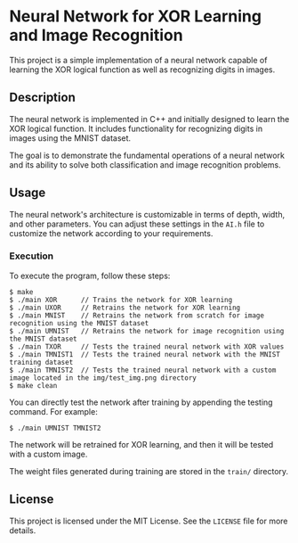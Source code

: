 # Neural Network for XOR Learning and Image Recognition

This project is a simple implementation of a neural network capable of learning the XOR logical function as well as recognizing digits in images.

## Description

The neural network is implemented in C++ and initially designed to learn the XOR logical function. It includes functionality for recognizing digits in images using the MNIST dataset.

The goal is to demonstrate the fundamental operations of a neural network and its ability to solve both classification and image recognition problems.

## Usage

The neural network's architecture is customizable in terms of depth, width, and other parameters. You can adjust these settings in the `AI.h` file to customize the network according to your requirements.

### Execution

To execute the program, follow these steps:

```
$ make
$ ./main XOR      // Trains the network for XOR learning
$ ./main UXOR     // Retrains the network for XOR learning
$ ./main MNIST    // Retrains the network from scratch for image recognition using the MNIST dataset
$ ./main UMNIST   // Retrains the network for image recognition using the MNIST dataset
$ ./main TXOR     // Tests the trained neural network with XOR values
$ ./main TMNIST1  // Tests the trained neural network with the MNIST training dataset
$ ./main TMNIST2  // Tests the trained neural network with a custom image located in the img/test_img.png directory
$ make clean
```

You can directly test the network after training by appending the testing command. For example:

```
$ ./main UMNIST TMNIST2
```

The network will be retrained for XOR learning, and then it will be tested with a custom image.

The weight files generated during training are stored in the `train/` directory.

## License

This project is licensed under the MIT License. See the `LICENSE` file for more details.